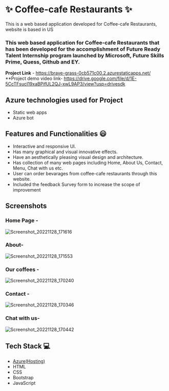 
# ✨  Coffee-cafe Restaurants ✨

This is a web based application developed for Coffee-cafe Restaurants, website is based in US

### This web based application for  Coffee-cafe Restaurants that has been developed for the accomplishment of Future Ready Talent Internship program launched by Microsoft, Future Skills Prime, Quess, Github and EY.


**Project Link** - https://brave-grass-0cb571c00.2.azurestaticapps.net/
**Project demo video link- https://drive.google.com/file/d/1E-5CcTFsucI19xaBPifUL2QJ-xwL9AP3/view?usp=drivesdk 

 

## Azure technologies used for Project

- Static web apps
- Azure bot

## Features and Functionalities 😃

- Interactive and responsive UI.
- Has many graphical and visual innovative effects.
- Have an aesthetically pleasing visual design and architecture.
- Has collection of many web pages including Home, About Us, Contact, Menu, Chat with us etc.
- User can order bevarages from coffee-cafe restaurants through this website.
- Included the feedback Survey form to increase the scope of improvement 

## Screenshots

### Home Page -
 ![Screenshot_20221128_171616](https://user-images.githubusercontent.com/119162903/204270207-b9312abe-e4e1-4ed7-8782-70e18ffd1e76.png)


### About-


![Screenshot_20221128_171553](https://user-images.githubusercontent.com/119162903/204270237-16f752cb-cb54-4d9e-9d2b-6fa9e4980e4e.png)


### Our coffees -
![Screenshot_20221128_170240](https://user-images.githubusercontent.com/119162903/204268428-82bc8f07-f401-4ede-a346-0db979027c8d.png)


### Contact -
![Screenshot_20221128_170346](https://user-images.githubusercontent.com/119162903/204268434-cd02d299-ff8c-47b0-86d5-004f7f31b6f7.png)




### Chat with us-

![Screenshot_20221128_170442](https://user-images.githubusercontent.com/119162903/204268417-6c1dd859-09d1-45f0-85ce-79783211e748.png)


## Tech Stack 💻

- [Azure(Hosting)](https://azure.microsoft.com/en-in/features/azure-portal/)
- HTML
- CSS
- Bootstrap
- JavaScript
